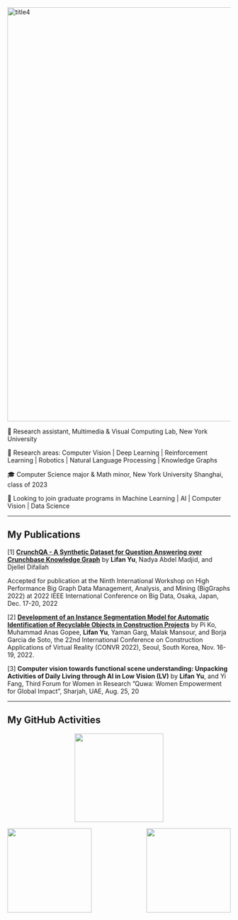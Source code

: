 <img width="934" alt="title4" src="https://user-images.githubusercontent.com/74582280/205233915-afa61aca-0239-4886-8fd7-aa2fff3a953e.png">


💼 Research assistant, Multimedia & Visual Computing Lab, New York University

🌱 Research areas: Computer Vision | Deep Learning | Reinforcement Learning | Robotics | Natural Language Processing | Knowledge Graphs

🎓 Computer Science major & Math minor, New York University Shanghai, class of 2023

🔭 Looking to join graduate programs in Machine Learning | AI | Computer Vision | Data Science

---

## My Publications

[1] **[CrunchQA - A Synthetic Dataset for Question Answering over
Crunchbase Knowledge Graph](https://github.com/colab-nyuad/CrunchQA/blob/master/CrunchQA_IEEE.pdf)** by **Lifan Yu**, Nadya Abdel Madjid, and Djellel Difallah

Accepted for publication at the Ninth International Workshop on High Performance Big
Graph Data Management, Analysis, and Mining (BigGraphs 2022) at 2022 IEEE International Conference on Big Data,
Osaka, Japan, Dec. 17-20, 2022

[2] **[Development of
an Instance Segmentation Model for Automatic Identification of Recyclable Objects in Construction Projects](https://www.researchgate.net/publication/365700731_Development_of_an_Instance_Segmentation_Model_for_the_Automatic_Identification_of_Recyclable_Objects_in_Construction_Sites)** by Pi Ko, Muhammad Anas Gopee, **Lifan Yu**, Yaman Garg, Malak Mansour, and Borja Garcia de Soto, the 22nd
International Conference on Construction Applications of Virtual Reality (CONVR 2022), Seoul, South Korea, Nov.
16-19, 2022.

[3] **Computer vision towards functional scene understanding: Unpacking Activities of Daily Living
through AI in Low Vision (LV)** by **Lifan Yu**, and Yi Fang, Third Forum for Women in Research ”Quwa: Women Empowerment for Global
Impact”, Sharjah, UAE, Aug. 25, 20


---

## My GitHub Activities
 
<p align="center">
<img height="200" src="https://github-readme-streak-stats.herokuapp.com?user=SilvesterYu&theme=vue-dark&hide_border=true)](https://git.io/streak-stats" />
 </p>

<img align="left" height="190" src="https://github-readme-stats.vercel.app/api?username=SilvesterYu&hide_border=true&&theme=vue-dark">
<img align="right" height="190" src="https://github-readme-stats.vercel.app/api/top-langs/?username=SilvesterYu&layout=compact&hide_border=true&langs_count=8&theme=vue-dark" />



